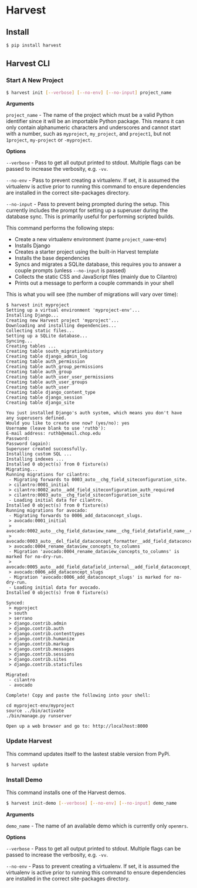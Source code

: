 # Harvest

## Install

```bash
$ pip install harvest
```

## Harvest CLI

### Start A New Project

```bash
$ harvest init [--verbose] [--no-env] [--no-input] project_name
```

**Arguments**

`project_name` - The name of the project which must be a valid Python
identifier since it will be an importable Python package. This means it can
only contain alphanumeric characters and underscores and cannot start with a
number, such as `myproject`, `my_project`, and `project1`, but not `1project`,
`my-project` or `-myproject`.

**Options**

`--verbose` - Pass to get all output printed to stdout. Multiple flags can be
passed to increase the verbosity, e.g. `-vv`.

`--no-env` - Pass to prevent creating a virtualenv. If set, it is assumed the
virtualenv is active prior to running this command to ensure dependencies are
installed in the correct site-packages directory.

`--no-input` - Pass to prevent being prompted during the setup. This
currently includes the prompt for setting up a superuser during the database
sync. This is primarily useful for performing scripted builds.


This command performs the following steps:

- Create a new virtualenv environment (name `project_name`-env)
- Installs Django
- Creates a starter project using the built-in Harvest template
- Installs the base dependencies
- Syncs and migrates a SQLite database, this requires you to answer a couple
prompts (unless `--no-input` is passed)
- Collects the static CSS and JavaScript files (mainly due to Cilantro)
- Prints out a message to perform a couple commands in your shell

This is what you will see (the number of migrations will vary over time):

```
$ harvest init myproject
Setting up a virtual environment 'myproject-env'...
Installing Django...
Creating new Harvest project 'myproject'...
Downloading and installing dependencies...
Collecting static files...
Setting up a SQLite database...
Syncing...
Creating tables ...
Creating table south_migrationhistory
Creating table django_admin_log
Creating table auth_permission
Creating table auth_group_permissions
Creating table auth_group
Creating table auth_user_user_permissions
Creating table auth_user_groups
Creating table auth_user
Creating table django_content_type
Creating table django_session
Creating table django_site

You just installed Django's auth system, which means you don't have any superusers defined.
Would you like to create one now? (yes/no): yes
Username (leave blank to use 'ruthb'): 
E-mail address: ruthb@email.chop.edu
Password: 
Password (again): 
Superuser created successfully.
Installing custom SQL ...
Installing indexes ...
Installed 0 object(s) from 0 fixture(s)
Migrating...
Running migrations for cilantro:
 - Migrating forwards to 0003_auto__chg_field_siteconfiguration_site.
 > cilantro:0001_initial
 > cilantro:0002_auto__add_field_siteconfiguration_auth_required
 > cilantro:0003_auto__chg_field_siteconfiguration_site
 - Loading initial data for cilantro.
Installed 0 object(s) from 0 fixture(s)
Running migrations for avocado:
 - Migrating forwards to 0006_add_dataconcept_slugs.
 > avocado:0001_initial
 > avocado:0002_auto__chg_field_dataview_name__chg_field_datafield_name__chg_field_dat
 > avocado:0003_auto__del_field_dataconcept_formatter__add_field_dataconcept_formatter
 > avocado:0004_rename_dataview_concepts_to_columns
 - Migration 'avocado:0004_rename_dataview_concepts_to_columns' is marked for no-dry-run.
 > avocado:0005_auto__add_field_datafield_internal__add_field_dataconcept_ident__add_f
 > avocado:0006_add_dataconcept_slugs
 - Migration 'avocado:0006_add_dataconcept_slugs' is marked for no-dry-run.
 - Loading initial data for avocado.
Installed 0 object(s) from 0 fixture(s)

Synced:
 > myproject
 > south
 > serrano
 > django.contrib.admin
 > django.contrib.auth
 > django.contrib.contenttypes
 > django.contrib.humanize
 > django.contrib.markup
 > django.contrib.messages
 > django.contrib.sessions
 > django.contrib.sites
 > django.contrib.staticfiles

Migrated:
 - cilantro
 - avocado

Complete! Copy and paste the following into your shell:

cd myproject-env/myproject
source ../bin/activate
./bin/manage.py runserver

Open up a web browser and go to: http://localhost:8000
```

### Update Harvest

This command updates itself to the lastest stable version from PyPi.

```bash
$ harvest update
```

### Install Demo

This command installs one of the Harvest demos.

```bash
$ harvest init-demo [--verbose] [--no-env] [--no-input] demo_name
```

**Arguments**

`demo_name` - The name of an available demo which is currently only `openmrs`.

**Options**

`--verbose` - Pass to get all output printed to stdout. Multiple flags can be
passed to increase the verbosity, e.g. `-vv`.

`--no-env` - Pass to prevent creating a virtualenv. If set, it is assumed the
virtualenv is active prior to running this command to ensure dependencies are
installed in the correct site-packages directory.
